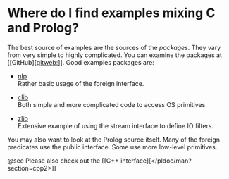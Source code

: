 # Where do I find examples mixing C and Prolog?

The best source of examples are the sources of the _packages_.  They
vary from very simple to highly complicated.  You can examine the
packages at [[GitHub][<gitweb:>]].  Good examples
packages are:

  - [nlp](<gitweb:packages-nlp.git>) <br>
    Rather basic usage of the foreign interface.

  - [clib](<gitweb:packages-clib.git>) <br>
  Both simple and more complicated code to access OS primitives.

  - [zlib](<gitweb:packages-zlib.git>) <br>
  Extensive example of using the stream interface to define IO filters.

You may also want to look at the Prolog source itself.  Many of the
foreign predicates use the public interface.  Some use more low-level
primitives.

@see Please also check out the [[C++ interface][</pldoc/man?section=cpp2>]]
